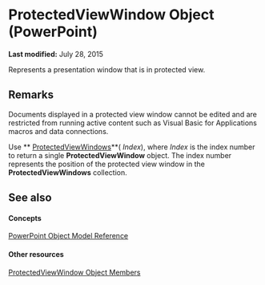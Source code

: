 
# ProtectedViewWindow Object (PowerPoint)

 **Last modified:** July 28, 2015

Represents a presentation window that is in protected view.

## Remarks

Documents displayed in a protected view window cannot be edited and are restricted from running active content such as Visual Basic for Applications macros and data connections.

Use  ** [ProtectedViewWindows](52dab9b6-d0e6-667b-771c-c4dbb3b09686.md)**( _Index_), where  _Index_ is the index number to return a single **ProtectedViewWindow** object. The index number represents the position of the protected view window in the **ProtectedViewWindows** collection.


## See also


#### Concepts


 [PowerPoint Object Model Reference](00acd64a-5896-0459-39af-98df2849849e.md)
#### Other resources


 [ProtectedViewWindow Object Members](1c9b7b69-1626-546a-a389-06bc8d9c071d.md)
